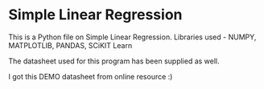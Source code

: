 # Simple Linear Regression

This is a Python file on Simple Linear Regression.
Libraries used - NUMPY, MATPLOTLIB, PANDAS, SCiKIT Learn

The datasheet used for this program has been supplied as well.

I got this DEMO datasheet from online resource :)
